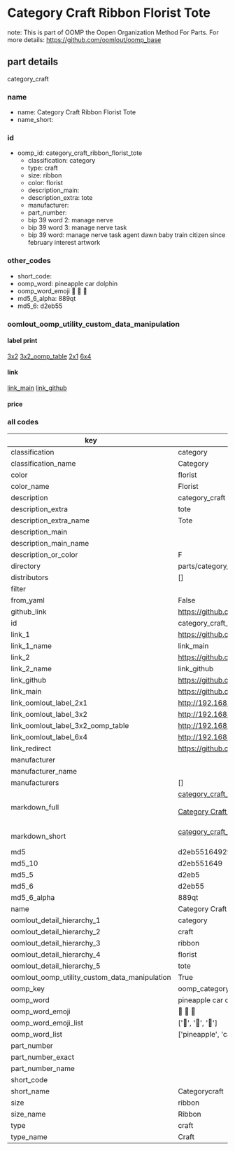 # Category Craft Ribbon Florist Tote  

note: This is part of OOMP the Oopen Organization Method For Parts. For more details: https://github.com/oomlout/oomp_base

##  part details
  



category_craft



### name
* name: Category Craft Ribbon Florist Tote
* name_short: 
### id
* oomp_id: category_craft_ribbon_florist_tote
  * classification: category
  * type: craft
  * size: ribbon
  * color: florist
  * description_main: 
  * description_extra: tote
  * manufacturer: 
  * part_number: 
  * bip 39 word 2: manage nerve
  * bip 39 word 3: manage nerve task
  * bip 39 word: manage nerve task agent dawn baby train citizen since february interest artwork

### other_codes
* short_code: 
* oomp_word: pineapple car dolphin
* oomp_word_emoji :pineapple: :car: :dolphin:
* md5_6_alpha: 889qt
* md5_6: d2eb55






### oomlout_oomp_utility_custom_data_manipulation
#### label print
[3x2](http://192.168.1.245:1112/?label=oomp%20889qt)
[3x2_oomp_table](http://192.168.1.108:1112/?label=oomp%20889qt)
[2x1](http://192.168.1.242:1112/?label=oomp%20889qt)
[6x4](http://192.168.1.55:1112/?label=oomp%20889qt)    

#### link

[link_main](https://github.com/oomlout/oomlout_oomp_version_1_messy/tree/main/parts/category_craft_ribbon_florist_tote) [link_github](https://github.com/oomlout/oomlout_oomp_version_1_messy/tree/main/parts/category_craft_ribbon_florist_tote)                             

#### price







### all codes 
| key | value |  
| --- | --- |  
| classification | category |  
| classification_name | Category |  
| color | florist |  
| color_name | Florist |  
| description | category_craft |  
| description_extra | tote |  
| description_extra_name | Tote |  
| description_main |  |  
| description_main_name |  |  
| description_or_color | F  |  
| directory | parts/category_craft_ribbon_florist_tote |  
| distributors | [] |  
| filter |  |  
| from_yaml | False |  
| github_link | https://github.com/oomlout/oomlout_oomp_part_src/tree/main/parts/category_craft_ribbon_florist_tote |  
| id | category_craft_ribbon_florist_tote |  
| link_1 | https://github.com/oomlout/oomlout_oomp_version_1_messy/tree/main/parts/category_craft_ribbon_florist_tote |  
| link_1_name | link_main |  
| link_2 | https://github.com/oomlout/oomlout_oomp_version_1_messy/tree/main/parts/category_craft_ribbon_florist_tote |  
| link_2_name | link_github |  
| link_github | https://github.com/oomlout/oomlout_oomp_version_1_messy/tree/main/parts/category_craft_ribbon_florist_tote |  
| link_main | https://github.com/oomlout/oomlout_oomp_version_1_messy/tree/main/parts/category_craft_ribbon_florist_tote |  
| link_oomlout_label_2x1 | http://192.168.1.242:1112/?label=oomp%20889qt |  
| link_oomlout_label_3x2 | http://192.168.1.245:1112/?label=oomp%20889qt |  
| link_oomlout_label_3x2_oomp_table | http://192.168.1.108:1112/?label=oomp%20889qt |  
| link_oomlout_label_6x4 | http://192.168.1.55:1112/?label=oomp%20889qt |  
| link_redirect | https://github.com/oomlout/oomlout_oomp_version_1_messy/tree/main/parts/category_craft_ribbon_florist_tote |  
| manufacturer |  |  
| manufacturer_name |  |  
| manufacturers | [] |  
| markdown_full | [category_craft_ribbon_florist_tote](none)<br>[](none)<br>[Category Craft Ribbon Florist Tote](none)<br><br> |  
| markdown_short | [category_craft_ribbon_florist_tote](none)<br><br> |  
| md5 | d2eb551649295ce0441bf04fbc251c37 |  
| md5_10 | d2eb551649 |  
| md5_5 | d2eb5 |  
| md5_6 | d2eb55 |  
| md5_6_alpha | 889qt |  
| name | Category Craft Ribbon Florist Tote |  
| oomlout_detail_hierarchy_1 | category |  
| oomlout_detail_hierarchy_2 | craft |  
| oomlout_detail_hierarchy_3 | ribbon |  
| oomlout_detail_hierarchy_4 | florist |  
| oomlout_detail_hierarchy_5 | tote |  
| oomlout_oomp_utility_custom_data_manipulation | True |  
| oomp_key | oomp_category_craft_ribbon_florist_tote |  
| oomp_word | pineapple car dolphin |  
| oomp_word_emoji | :pineapple: :car: :dolphin: |  
| oomp_word_emoji_list | [':pineapple:', ':car:', ':dolphin:'] |  
| oomp_word_list | ['pineapple', 'car', 'dolphin'] |  
| part_number |  |  
| part_number_exact |  |  
| part_number_name |  |  
| short_code |  |  
| short_name | Categorycraft |  
| size | ribbon |  
| size_name | Ribbon |  
| type | craft |  
| type_name | Craft |  

